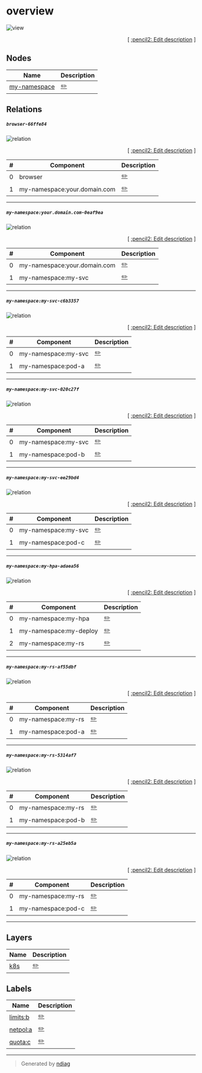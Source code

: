 # overview

![view](view-overview.svg)



<p align="right">
  [ <a href="../input/ndiag.descriptions/_view-overview.md">:pencil2: Edit description</a> ]
</p>

## Nodes

| Name | Description |
| --- | --- |
| [my-namespace](node-my-namespace.md) | <a href="../input/ndiag.descriptions/_node-my-namespace.md">:pencil2:</a> |

## Relations

##### `browser-66ffe84`

![relation](relation-browser-66ffe84.svg)


<p align="right">
  [ <a href="../input/ndiag.descriptions/_relation-browser-66ffe84.md">:pencil2: Edit description</a> ]
</p>

| # | Component | Description |
| --- | --- | --- |
| 0 | browser |  <a href="../input/ndiag.descriptions/_component-browser.md">:pencil2:</a> |
| 1 | my-namespace:your.domain.com |  <a href="../input/ndiag.descriptions/_component-my-namespace_your.domain.com.md">:pencil2:</a> |

---

##### `my-namespace:your.domain.com-0eaf9ea`

![relation](relation-my-namespace_your.domain.com-0eaf9ea.svg)


<p align="right">
  [ <a href="../input/ndiag.descriptions/_relation-my-namespace_your.domain.com-0eaf9ea.md">:pencil2: Edit description</a> ]
</p>

| # | Component | Description |
| --- | --- | --- |
| 0 | my-namespace:your.domain.com |  <a href="../input/ndiag.descriptions/_component-my-namespace_your.domain.com.md">:pencil2:</a> |
| 1 | my-namespace:my-svc |  <a href="../input/ndiag.descriptions/_component-my-namespace_my-svc.md">:pencil2:</a> |

---

##### `my-namespace:my-svc-c6b3357`

![relation](relation-my-namespace_my-svc-c6b3357.svg)


<p align="right">
  [ <a href="../input/ndiag.descriptions/_relation-my-namespace_my-svc-c6b3357.md">:pencil2: Edit description</a> ]
</p>

| # | Component | Description |
| --- | --- | --- |
| 0 | my-namespace:my-svc |  <a href="../input/ndiag.descriptions/_component-my-namespace_my-svc.md">:pencil2:</a> |
| 1 | my-namespace:pod-a |  <a href="../input/ndiag.descriptions/_component-my-namespace_pod-a.md">:pencil2:</a> |

---

##### `my-namespace:my-svc-020c27f`

![relation](relation-my-namespace_my-svc-020c27f.svg)


<p align="right">
  [ <a href="../input/ndiag.descriptions/_relation-my-namespace_my-svc-020c27f.md">:pencil2: Edit description</a> ]
</p>

| # | Component | Description |
| --- | --- | --- |
| 0 | my-namespace:my-svc |  <a href="../input/ndiag.descriptions/_component-my-namespace_my-svc.md">:pencil2:</a> |
| 1 | my-namespace:pod-b |  <a href="../input/ndiag.descriptions/_component-my-namespace_pod-b.md">:pencil2:</a> |

---

##### `my-namespace:my-svc-ee29bd4`

![relation](relation-my-namespace_my-svc-ee29bd4.svg)


<p align="right">
  [ <a href="../input/ndiag.descriptions/_relation-my-namespace_my-svc-ee29bd4.md">:pencil2: Edit description</a> ]
</p>

| # | Component | Description |
| --- | --- | --- |
| 0 | my-namespace:my-svc |  <a href="../input/ndiag.descriptions/_component-my-namespace_my-svc.md">:pencil2:</a> |
| 1 | my-namespace:pod-c |  <a href="../input/ndiag.descriptions/_component-my-namespace_pod-c.md">:pencil2:</a> |

---

##### `my-namespace:my-hpa-adaea56`

![relation](relation-my-namespace_my-hpa-adaea56.svg)


<p align="right">
  [ <a href="../input/ndiag.descriptions/_relation-my-namespace_my-hpa-adaea56.md">:pencil2: Edit description</a> ]
</p>

| # | Component | Description |
| --- | --- | --- |
| 0 | my-namespace:my-hpa |  <a href="../input/ndiag.descriptions/_component-my-namespace_my-hpa.md">:pencil2:</a> |
| 1 | my-namespace:my-deploy |  <a href="../input/ndiag.descriptions/_component-my-namespace_my-deploy.md">:pencil2:</a> |
| 2 | my-namespace:my-rs |  <a href="../input/ndiag.descriptions/_component-my-namespace_my-rs.md">:pencil2:</a> |

---

##### `my-namespace:my-rs-af55dbf`

![relation](relation-my-namespace_my-rs-af55dbf.svg)


<p align="right">
  [ <a href="../input/ndiag.descriptions/_relation-my-namespace_my-rs-af55dbf.md">:pencil2: Edit description</a> ]
</p>

| # | Component | Description |
| --- | --- | --- |
| 0 | my-namespace:my-rs |  <a href="../input/ndiag.descriptions/_component-my-namespace_my-rs.md">:pencil2:</a> |
| 1 | my-namespace:pod-a |  <a href="../input/ndiag.descriptions/_component-my-namespace_pod-a.md">:pencil2:</a> |

---

##### `my-namespace:my-rs-5314af7`

![relation](relation-my-namespace_my-rs-5314af7.svg)


<p align="right">
  [ <a href="../input/ndiag.descriptions/_relation-my-namespace_my-rs-5314af7.md">:pencil2: Edit description</a> ]
</p>

| # | Component | Description |
| --- | --- | --- |
| 0 | my-namespace:my-rs |  <a href="../input/ndiag.descriptions/_component-my-namespace_my-rs.md">:pencil2:</a> |
| 1 | my-namespace:pod-b |  <a href="../input/ndiag.descriptions/_component-my-namespace_pod-b.md">:pencil2:</a> |

---

##### `my-namespace:my-rs-a25eb5a`

![relation](relation-my-namespace_my-rs-a25eb5a.svg)


<p align="right">
  [ <a href="../input/ndiag.descriptions/_relation-my-namespace_my-rs-a25eb5a.md">:pencil2: Edit description</a> ]
</p>

| # | Component | Description |
| --- | --- | --- |
| 0 | my-namespace:my-rs |  <a href="../input/ndiag.descriptions/_component-my-namespace_my-rs.md">:pencil2:</a> |
| 1 | my-namespace:pod-c |  <a href="../input/ndiag.descriptions/_component-my-namespace_pod-c.md">:pencil2:</a> |

---
## Layers

| Name | Description |
| --- | --- |
| [k8s](layer-k8s.md) | <a href="../input/ndiag.descriptions/_layer-k8s.md">:pencil2:</a> |

## Labels

| Name | Description |
| --- | --- |
| [limits:b](label-limits_b.md) | <a href="../input/ndiag.descriptions/_label-limits_b.md">:pencil2:</a> |
| [netpol:a](label-netpol_a.md) | <a href="../input/ndiag.descriptions/_label-netpol_a.md">:pencil2:</a> |
| [quota:c](label-quota_c.md) | <a href="../input/ndiag.descriptions/_label-quota_c.md">:pencil2:</a> |

---

> Generated by [ndiag](https://github.com/k1LoW/ndiag)
